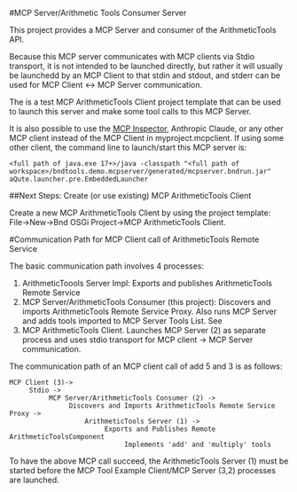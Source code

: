 #MCP Server/Arithmetic Tools Consumer Server

This project provides a MCP Server and consumer of the ArithmeticTools API.

Because this MCP server communicates with MCP clients via Stdio transport, it is not intended to be 
launched directly, but rather it will usually be launchedd by an MCP Client to that stdin and
stdout, and stderr can be used for MCP Client <-> MCP Server communication.  

The is a test MCP ArithmeticTools Client project template that can be used to launch this
server and make some tool calls to this MCP Server.

It is also possible to use the [MCP Inspector](https://github.com/modelcontextprotocol/inspector), Anthropic Claude, or any other MCP client instead of the MCP Client in myproject.mcpclient.  If using some other client, the command line to launch/start
this MCP server is:

```
<full path of java.exe 17+>/java -classpath "<full path of workspace>/bndtools.demo.mcpserver/generated/mcpserver.bndrun.jar" 
aQute.launcher.pre.EmbeddedLauncher
```

##Next Steps:  Create (or use existing) MCP ArithmeticTools Client

Create a new MCP ArithmeticTools Client by using the project template:  File->New->Bnd OSGi Project->MCP ArithmeticTools Client.

#Communication Path for MCP Client call of ArithmeticTools Remote Service

The basic communication path involves 4 processes:

1.  ArithmeticToools Server Impl:  Exports and publishes ArithmeticTools Remote Service
2.  MCP Server/ArithmeticTools Consumer (this project):  Discovers and imports ArithmeticTools Remote Service Proxy.  Also runs MCP Server and adds tools imported to MCP Server Tools List.  See 
3.  MCP ArithmeticTools Client. Launches MCP Server (2) as separate process and uses stdio transport for MCP client -> MCP Server communication.

The communication path of an MCP client call of add 5 and 3 is as follows:

```
MCP Client (3)-> 
     Stdio -> 
          MCP Server/ArithmeticTools Consumer (2) ->
               Discovers and Imports ArithmeticTools Remote Service Proxy ->
                   ArithmeticTools Server (1) ->
                        Exports and Publishes Remote ArithmeticToolsComponent
                             Implements 'add' and 'multiply' tools

```
To have the above MCP call succeed, the ArithmeticTools Server (1) must be started before the MCP Tool Example Client/MCP Server (3,2) processes are launched.  

